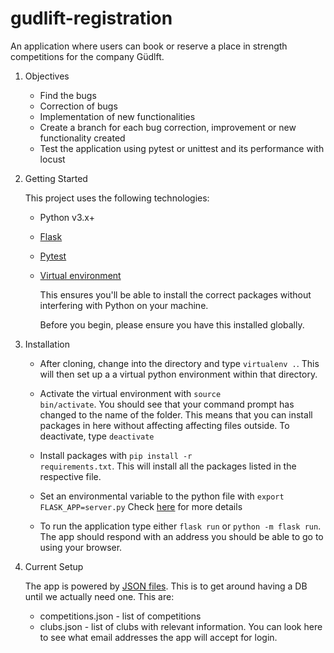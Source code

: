 
# gudlift-registration
An application where users can book or reserve a place in strength competitions for the company Güdlft.

1. Objectives
	- Find the bugs
	- Correction of bugs
	- Implementation of new functionalities
	- Create a branch for each bug correction, improvement or new functionality created
	- Test the application using pytest or unittest and its performance with locust


3. Getting Started

    This project uses the following technologies:

    * Python v3.x+
    * [Flask](https://flask.palletsprojects.com/en/1.1.x/)
    * [Pytest](https://pypi.org/project/pytest/)
    * [Virtual environment](https://virtualenv.pypa.io/en/stable/installation.html)

        This ensures you'll be able to install the correct packages without interfering with Python on your machine.

        Before you begin, please ensure you have this installed globally. 


4. Installation

    - After cloning, change into the directory and type <code>virtualenv .</code>. This will then set up a a virtual python environment within that directory.

    - Activate the virtual environment with <code>source bin/activate</code>. You should see that your command prompt has changed to the name of the folder. This means that you can install packages in here without affecting affecting files outside. To deactivate, type <code>deactivate</code>

    - Install packages with <code>pip install -r requirements.txt</code>. This will install all the packages listed in the respective file.

    - Set an environmental variable to the python file with `export FLASK_APP=server.py` Check [here](https://flask.palletsprojects.com/en/1.1.x/quickstart/#a-minimal-application) for more details

    - To run the application type either <code>flask run</code> or <code>python -m flask run</code>. The app should respond with an address you should be able to go to using your browser.

5. Current Setup

    The app is powered by [JSON files](https://www.tutorialspoint.com/json/json_quick_guide.htm). This is to get around having a DB until we actually need one. This are:
     
    * competitions.json - list of competitions
    * clubs.json - list of clubs with relevant information. You can look here to see what email addresses the app will accept for login.
